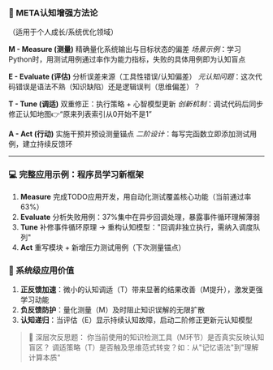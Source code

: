 
### 🔁 META认知增强方法论
（适用于个人成长/系统优化领域）

**M - Measure (测量)**
精确量化系统输出与目标状态的偏差
*场景示例*：学习Python时，用测试用例通过率作为能力指标，失败的具体用例即为认知盲点

**E - Evaluate (评估)**
分析误差来源（工具性错误/认知偏差）
*元认知问题*：这次代码错误是语法不熟（知识缺陷）还是逻辑误判（思维偏差）？

**T - Tune (调适)**
双重修正：执行策略 + 心智模型更新
*创新机制*：调试代码后同步修正认知地图👉“原来列表索引从0开始不是1”

**A - Act (行动)**
实施干预并预设测量锚点
*二阶设计*：每写完函数立即添加测试用例，建立持续反馈环

---
### 💻 完整应用示例：程序员学习新框架
1. **Measure**
   完成TODO应用开发，用自动化测试覆盖核心功能（当前通过率63%）
2. **Evaluate**
   分析失败用例：37%集中在异步回调处理，暴露事件循环理解薄弱
3. **Tune**
   补修事件循环原理 → 重构认知模型："回调非独立执行，需纳入调度队列"
4. **Act**
   重写模块 + 新增压力测试用例（下次测量锚点）

### 🌟 系统级应用价值
1. **正反馈加速**：微小的认知调适（T）带来显著的结果改善（M提升），激发更强学习动能
2. **负反馈防护**：量化测量（M）及时阻止知识误解的无限扩散
3. **认知递归**：当评估（E）显示持续认知故障，启动二阶修正更新元认知模型

> 🔎 深层次反思题：
> 你当前使用的知识检测工具（M环节）是否真实反映认知盲区？
> 调适策略（T）是否触及思维范式转变？如：从"记忆语法"到"理解计算本质"

